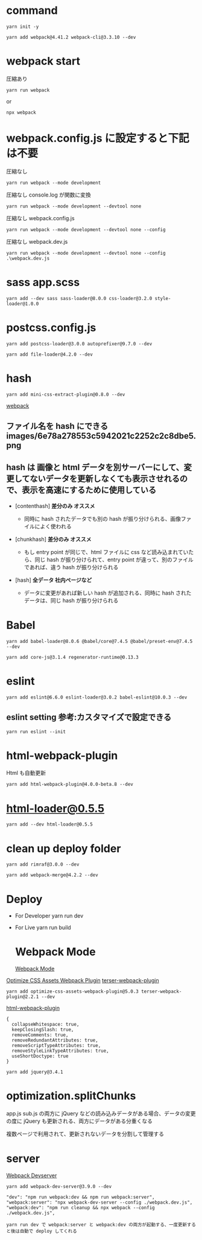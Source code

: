 # command

```
yarn init -y
```

```
yarn add webpack@4.41.2 webpack-cli@3.3.10 --dev
```

# webpack start

圧縮あり

```
yarn run webpack
```

or

```
npx webpack
```

# webpack.config.js に設定すると下記は不要

圧縮なし

```
yarn run webpack --mode development
```

圧縮なし console.log が関数に変換

```
yarn run webpack --mode development --devtool none
```

圧縮なし webpack.config.js

```
yarn run webpack --mode development --devtool none --config
```

圧縮なし webpack.dev.js

```
yarn run webpack --mode development --devtool none --config .\webpack.dev.js
```

# sass app.scss

```
yarn add --dev sass sass-loader@8.0.0 css-loader@3.2.0 style-loader@1.0.0
```

# postcss.config.js

```
yarn add postcss-loader@3.0.0 autoprefixer@9.7.0 --dev
```

```
yarn add file-loader@4.2.0 --dev
```

# hash

```
yarn add mini-css-extract-plugin@0.8.0 --dev
```

[webpack](https://webpack.js.org/configuration/output/#template-strings)

## ファイル名を hash にできる images/6e78a278553c5942021c2252c2c8dbe5.png

## hash は 画像と html データを別サーバーにして、変更してないデータを更新しなくても表示させれるので、表示を高速にするために使用している

- [contenthash] **差分のみ オススメ**
  - 同時に hash されたデータでも別の hash が振り分けられる、画像ファイルによく使われる
- [chunkhash] **差分のみ オススメ**

  - もし entry point が同じで、html ファイルに css など読み込まれていたら、同じ hash が振り分けられて、entry point が違って、別のファイルであれば、違う hash が振り分けられる

- [hash] **全データ 社内ページなど**
  - データに変更があれば新しい hash が追加される、同時に hash されたデータは、同じ hash が振り分けられる

# Babel

```
yarn add babel-loader@8.0.6 @babel/core@7.4.5 @babel/preset-env@7.4.5 --dev
```

```
yarn add core-js@3.1.4 regenerator-runtime@0.13.3
```

# eslint

```
yarn add eslint@6.6.0 eslint-loader@3.0.2 babel-eslint@10.0.3 --dev
```

## eslint setting 参考:カスタマイズで設定できる

```
yarn run eslint --init
```

# html-webpack-plugin

Html も自動更新

```
yarn add html-webpack-plugin@4.0.0-beta.8 --dev
```

# html-loader@0.5.5

```
yarn add --dev html-loader@0.5.5
```

# clean up deploy folder

```
yarn add rimraf@3.0.0 --dev
```

```
yarn add webpack-merge@4.2.2 --dev
```

# Deploy

- For Developer
  yarn run dev

- For Live
  yarn run build

  # Webpack Mode

  [Webpack Mode](https://webpack.js.org/configuration/mode/)

[Optimize CSS Assets Webpack Plugin](https://github.com/NMFR/optimize-css-assets-webpack-plugin)
[terser-webpack-plugin](https://github.com/webpack-contrib/terser-webpack-plugin)

```
yarn add optimize-css-assets-webpack-plugin@5.0.3 terser-webpack-plugin@2.2.1 --dev
```

[html-webpack-plugin](https://github.com/jantimon/html-webpack-plugin)

```
{
  collapseWhitespace: true,
  keepClosingSlash: true,
  removeComments: true,
  removeRedundantAttributes: true,
  removeScriptTypeAttributes: true,
  removeStyleLinkTypeAttributes: true,
  useShortDoctype: true
}
```

```
yarn add jquery@3.4.1
```

# optimization.splitChunks

app.js sub.js の両方に jQuery などの読み込みデータがある場合、データの変更の度に jQuery も更新される、両方にデータがある分重くなる

複数ページで利用されて、更新されないデータを分割して管理する

# server

[Webpack Devserver](https://webpack.js.org/configuration/dev-server/#root)

```
yarn add webpack-dev-server@3.9.0 --dev
```

```
"dev": "npm run webpack:dev && npm run webpack:server",
"webpack:server": "npx webpack-dev-server --config ./webpack.dev.js",
"webpack:dev": "npm run cleanup && npx webpack --config ./webpack.dev.js",
```

```
yarn run dev で webpack:server と webpack:dev の両方が起動する、一度更新すると後は自動で deploy してくれる
```
